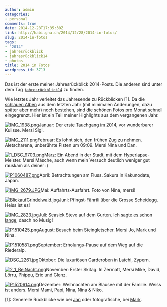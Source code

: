 ```yaml
---
author: admin
categories:
- personal
comments: true
date: 2014-12-28T17:35:30Z
link: http://habi.gna.ch/2014/12/28/2014-in-fotos/
slug: 2014-in-fotos
tags:
- "2014"
- jahresrückblick
- jahresrückblick14
- photos
title: 2014 in Fotos
wordpress_id: 3713
---
```


Das ist der erste meiner Jahresrückblick 2014-Posts.
Die anderen sind unter dem Tag [`jahresrückblick14`](http://habi.gna.ch/tag/jahresruckblick14) zu finden.

Wie letztes Jahr verleitet das Jahresende zu Rückblicken [1]. Da die [schlauen Alben](http://cl.ly/Z7En) aus dem letzten Jahr (mit minimalen Änderungen, dazu später aber mehr) noch bestehen, sind die schönen Fotos pro Monat schnell eingegrenzt. Hier ist ein Teil meiner Highlights aus dem vergangenen Jahr.

[![IMG_1938.png](http://habi.gna.ch/wp-content/uploads/2014/12/IMG_19382-1024x1024.png)](http://habi.gna.ch/wp-content/uploads/2014/12/IMG_19382.png)Januar: Der [erste Tauchgang im 2014](http://divelog.davidhaberthuer.ch/2014.01.11.chachelimärit.pdf), vor wunderbarer Kulisse. Mersi Sigi.

[![IMG_2111.png](http://habi.gna.ch/wp-content/uploads/2014/12/IMG_21112-1024x681.png)](http://habi.gna.ch/wp-content/uploads/2014/12/IMG_21112.png)Februar: Es lohnt sich, den frühen Zug zu nehmen. Aletscharena, unberührte Pisten um 09:09. Mersi Nina und Dan.

[![1_DSC_9703.png](http://habi.gna.ch/wp-content/uploads/2014/12/1_DSC_97032-1024x678.png)](http://habi.gna.ch/wp-content/uploads/2014/12/1_DSC_97032.png)März: Ein Abend in der Stadt, mit dem [Hyperlapse](https://vimeo.com/92014511)-Meister. Mersi Mäsche, auch wenn mein Versuch deutlich weniger gut rauskam als deiner :)

[![P1060487.png](http://habi.gna.ch/wp-content/uploads/2014/12/P10604872-768x1024.png)](http://habi.gna.ch/wp-content/uploads/2014/12/P10604872.png)April: Betrachtungen am Fluss. Sakura in Kakunodate, Japan.

[![IMG_2679.JPG](http://habi.gna.ch/wp-content/uploads/2014/12/IMG_26792.jpg)](http://habi.gna.ch/wp-content/uploads/2014/12/IMG_26792.jpg)Mai: Auffahrts-Ausfahrt. Foto von Nina, mersi!

[![BlickaufGrindelwald.jpg](http://habi.gna.ch/wp-content/uploads/2014/12/BlickaufGrindelwald2-1024x438.jpg)](http://habi.gna.ch/wp-content/uploads/2014/12/BlickaufGrindelwald2.jpg)Juni: Pfingst-Fährtli über die Grosse Scheidegg. Heiss ist es!

[![IMG_2823.jpg](http://habi.gna.ch/wp-content/uploads/2014/12/IMG_28231.jpg)](http://habi.gna.ch/wp-content/uploads/2014/12/IMG_28231.jpg)Juli: Seasick Steve auf dem Gurten. Ich [sagte es schon lange](http://www.last.fm/user/habi/library/music/Seasick+Steve), dasch no Musig!

[![P1510425.png](http://habi.gna.ch/wp-content/uploads/2014/12/P15104251-684x1024.png)](http://habi.gna.ch/wp-content/uploads/2014/12/P15104251.png)August: Besuch beim Steingletscher. Mersi Jo, Mark und Nina.

[![P1510581.png](http://habi.gna.ch/wp-content/uploads/2014/12/P15105811-684x1024.png)](http://habi.gna.ch/wp-content/uploads/2014/12/P15105811.png)September: Erholungs-Pause auf dem Weg auf die Riederalp.

[![DSC_2261.jpg](http://habi.gna.ch/wp-content/uploads/2014/12/DSC_22611-1024x558.jpg)](http://habi.gna.ch/wp-content/uploads/2014/12/DSC_22611.jpg)Oktober: Die luxuriösen Garderoben in Latchi, Zypern.

[![2_1_BeiNacht.png](http://habi.gna.ch/wp-content/uploads/2014/12/2_1_BeiNacht1-1024x590.png)](http://habi.gna.ch/wp-content/uploads/2014/12/2_1_BeiNacht1.png)November: Erster Skitag. In Zermatt, Mersi Mike, David, Lörru, Phippu, Eric und Glenz.

[![P1520614.png](http://habi.gna.ch/wp-content/uploads/2014/12/P15206141-1024x683.png)](http://habi.gna.ch/wp-content/uploads/2014/12/P15206141.png)Dezember: Weihnachten am Blausee mit der Familie. Weiss ist anders. Mersi Mami, Papi, Nina, Nina & Niko.

[1]: Generelle Rückblicke wie bei [Jan](http://pieceoplastic.com/index.php/6724/best-of-2014-the-jump-page) oder fotografische, bei [Mark](http://permanenttourist.ch/2014/12/review-of-2014).
